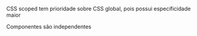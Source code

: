 CSS scoped tem prioridade sobre CSS global, pois possui especificidade maior

Componentes são independentes 
